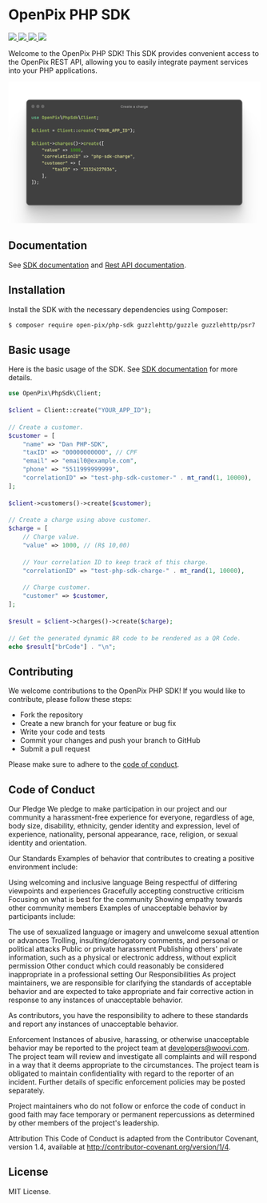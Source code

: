 # OpenPix PHP SDK
<p>
    <a href="https://packagist.org/packages/open-pix/php-sdk">
        <image src="https://img.shields.io/packagist/php-v/open-pix/php-sdk?color=%2325c2a0&logo=php&label=open-pix/php-sdk">
    </a>
    <a href="https://packagist.org/packages/open-pix/php-sdk">
        <image src="https://img.shields.io/packagist/dt/open-pix/php-sdk?color=%2325c2a0&logo=php">
    </a>
    <a href="https://packagist.org/packages/open-pix/php-sdk">
        <image src="https://img.shields.io/packagist/v/open-pix/php-sdk?label=latest+version">
    </a>
    <a href="https://packagist.org/packages/open-pix/php-sdk">
        <image src="https://img.shields.io/github/actions/workflow/status/Open-Pix/php-sdk/code-quality.yml?branch=main&label=tests&logo=github">
    </a>
</p>

Welcome to the OpenPix PHP SDK! This SDK provides convenient access to the OpenPix REST API, allowing you to easily integrate payment services into your PHP applications.

<p align="center">
    <img src="example.png" width="700">
</p>

## Documentation
See [SDK documentation](https://developers.openpix.com.br/docs/sdk/php/sdk-php-what-is) and [Rest API documentation](https://developers.openpix.com.br/api).

## Installation
Install the SDK with the necessary dependencies using Composer:
```bash
$ composer require open-pix/php-sdk guzzlehttp/guzzle guzzlehttp/psr7
```

## Basic usage

Here is the basic usage of the SDK. See [SDK documentation](https://developers.openpix.com.br/docs/sdk/php/sdk-php-usage) for more details.
```php
use OpenPix\PhpSdk\Client;

$client = Client::create("YOUR_APP_ID");

// Create a customer.
$customer = [
    "name" => "Dan PHP-SDK",
    "taxID" => "00000000000", // CPF
    "email" => "email0@example.com",
    "phone" => "5511999999999",
    "correlationID" => "test-php-sdk-customer-" . mt_rand(1, 10000),
];

$client->customers()->create($customer);

// Create a charge using above customer.
$charge = [
    // Charge value. 
    "value" => 1000, // (R$ 10,00)

    // Your correlation ID to keep track of this charge.
    "correlationID" => "test-php-sdk-charge-" . mt_rand(1, 10000),
    
    // Charge customer.
    "customer" => $customer,
];

$result = $client->charges()->create($charge);

// Get the generated dynamic BR code to be rendered as a QR Code. 
echo $result["brCode"] . "\n";
```

## Contributing
We welcome contributions to the OpenPix PHP SDK! If you would like to contribute, please follow these steps:

- Fork the repository
- Create a new branch for your feature or bug fix
- Write your code and tests
- Commit your changes and push your branch to GitHub
- Submit a pull request

Please make sure to adhere to the [code of conduct](#code-of-conduct).

## Code of Conduct
Our Pledge
We pledge to make participation in our project and our community a harassment-free experience for everyone, regardless of age, body size, disability, ethnicity, gender identity and expression, level of experience, nationality, personal appearance, race, religion, or sexual identity and orientation.

Our Standards
Examples of behavior that contributes to creating a positive environment include:

Using welcoming and inclusive language
Being respectful of differing viewpoints and experiences
Gracefully accepting constructive criticism
Focusing on what is best for the community
Showing empathy towards other community members
Examples of unacceptable behavior by participants include:

The use of sexualized language or imagery and unwelcome sexual attention or advances
Trolling, insulting/derogatory comments, and personal or political attacks
Public or private harassment
Publishing others' private information, such as a physical or electronic address, without explicit permission
Other conduct which could reasonably be considered inappropriate in a professional setting
Our Responsibilities
As project maintainers, we are responsible for clarifying the standards of acceptable behavior and are expected to take appropriate and fair corrective action in response to any instances of unacceptable behavior.

As contributors, you have the responsibility to adhere to these standards and report any instances of unacceptable behavior.

Enforcement
Instances of abusive, harassing, or otherwise unacceptable behavior may be reported to the project team at <developers@woovi.com>. The project team will review and investigate all complaints and will respond in a way that it deems appropriate to the circumstances. The project team is obligated to maintain confidentiality with regard to the reporter of an incident. Further details of specific enforcement policies may be posted separately.

Project maintainers who do not follow or enforce the code of conduct in good faith may face temporary or permanent repercussions as determined by other members of the project's leadership.

Attribution
This Code of Conduct is adapted from the Contributor Covenant, version 1.4, available at http://contributor-covenant.org/version/1/4.

## License
MIT License.
